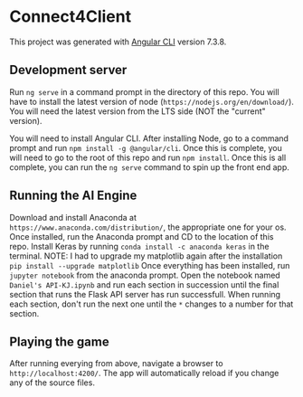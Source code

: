 # Connect4Client
This project was generated with [Angular CLI](https://github.com/angular/angular-cli) version 7.3.8.

## Development server
Run `ng serve` in a command prompt in the directory of this repo. You will have to install the latest version of node (`https://nodejs.org/en/download/`). You will need the latest version from the LTS side (NOT the "current" version).

You will need to install Angular CLI. After installing Node, go to a command prompt and run `npm install -g @angular/cli`. Once this is complete, you will need to go to the root of this repo and run `npm install`. Once this is all complete, you can run the `ng serve` command to spin up the front end app.

## Running the AI Engine
Download and install Anaconda at `https://www.anaconda.com/distribution/`, the appropriate one for your os.
Once installed, run the Anaconda prompt and CD to the location of this repo.
Install Keras by running `conda install -c anaconda keras` in the terminal.
NOTE: I had to upgrade my matplotlib again after the installation `pip install --upgrade matplotlib`
Once everything has been installed, run `jupyter notebook` from the anaconda prompt.
Open the notebook named `Daniel's API-KJ.ipynb` and run each section in succession until the final section that runs the Flask API server has run successfull. When running each section, don't run the next one until the `*` changes to a number for that section.

## Playing the game
After running everying from above, navigate a browser to `http://localhost:4200/`. The app will automatically reload if you change any of the source files.
